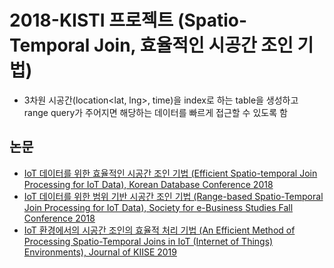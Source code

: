 # 2018-KISTI 프로젝트 (Spatio-Temporal Join, 효율적인 시공간 조인 기법)
- 3차원 시공간(location<lat, lng>, time)을 index로 하는 table을 생성하고 range query가 주어지면 해당하는 데이터를 빠르게 접근할 수 있도록 함

## 논문
- <a href="http://dbsociety.or.kr/kdbc2018/program.html">IoT 데이터를 위한 효율적인 시공간 조인 기법 (Efficient Spatio-temporal Join Processing for IoT Data), Korean Database Conference 2018</a>
- <a href="http://calsec.or.kr/databank/proceeding/2018fc_paper.pdf">IoT 데이터를 위한 범위 기반 시공간 조인 기법 (Range-based Spatio-Temporal Join Processing for IoT Data), Society for e-Business Studies Fall Conference 2018</a>
- <a href="https://www.researchgate.net/publication/330762300_An_Efficient_Method_of_Processing_Spatio-Temporal_Joins_in_IoT_Internet_of_Things_Environments">IoT 환경에서의 시공간 조인의 효율적 처리 기법 (An Efficient Method of Processing Spatio-Temporal Joins in IoT (Internet of Things) Environments), Journal of KIISE 2019</a>
